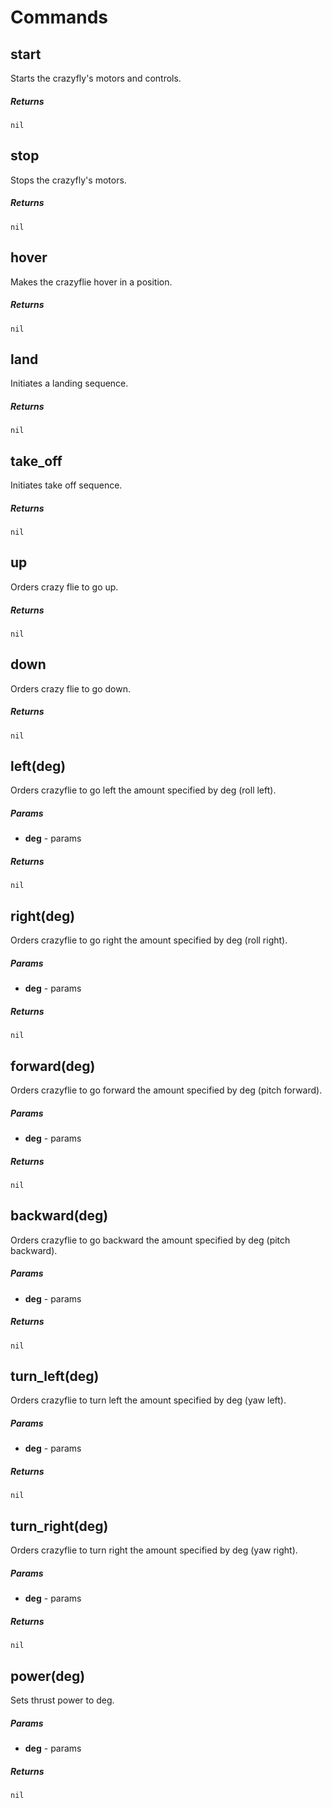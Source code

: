 # Commands

## start

Starts the crazyfly's motors and controls.

##### Returns

`nil` 

## stop

Stops the crazyfly's motors.

##### Returns

`nil` 

## hover

Makes the crazyflie hover in a position.

##### Returns

`nil` 

## land

Initiates a landing sequence.

##### Returns

`nil` 

## take_off

Initiates take off sequence.

##### Returns

`nil` 

## up

Orders crazy flie to go up.

##### Returns

`nil` 

## down

Orders crazy flie to go down.

##### Returns

`nil` 

## left(deg)

Orders crazyflie to go left the amount specified by deg (roll left).

##### Params

- **deg** - params 

##### Returns

`nil` 

## right(deg)

Orders crazyflie to go right the amount specified by deg (roll right).

##### Params

- **deg** - params 

##### Returns

`nil` 

## forward(deg)

Orders crazyflie to go forward the amount specified by deg (pitch forward).

##### Params

- **deg** - params 

##### Returns

`nil` 

## backward(deg)

Orders crazyflie to go backward the amount specified by deg (pitch backward).

##### Params

- **deg** - params 

##### Returns

`nil` 

## turn_left(deg)

Orders crazyflie to turn left the amount specified by deg (yaw left).

##### Params

- **deg** - params 

##### Returns

`nil` 

## turn_right(deg)

Orders crazyflie to turn right the amount specified by deg (yaw right).

##### Params

- **deg** - params 

##### Returns

`nil` 

## power(deg)

Sets thrust power to deg.

##### Params

- **deg** - params 

##### Returns

`nil` 